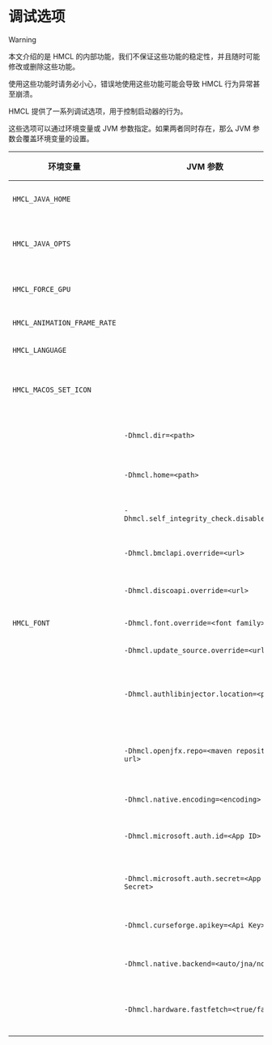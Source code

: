# 调试选项

> [!WARNING]
> 本文介绍的是 HMCL 的内部功能，我们不保证这些功能的稳定性，并且随时可能修改或删除这些功能。
>
> 使用这些功能时请务必小心，错误地使用这些功能可能会导致 HMCL 行为异常甚至崩溃。

HMCL 提供了一系列调试选项，用于控制启动器的行为。

这些选项可以通过环境变量或 JVM 参数指定。如果两者同时存在，那么 JVM 参数会覆盖环境变量的设置。

| 环境变量                        | JVM 参数                                       | 功能                             | 默认值                                                                                                         | 额外说明         |
|-----------------------------|----------------------------------------------|--------------------------------|-------------------------------------------------------------------------------------------------------------|--------------|
| `HMCL_JAVA_HOME`            |                                              | 指定用于启动 HMCL 的 Java             |                                                                                                             | 仅对 exe/sh 生效 |
| `HMCL_JAVA_OPTS`            |                                              | 指定启动 HMCL 时的默认 JVM 参数          |                                                                                                             | 仅对 exe/sh 生效 |
| `HMCL_FORCE_GPU`            |                                              | 指定是否强制使用 GPU 加速渲染              | `false`                                                                                                     |
| `HMCL_ANIMATION_FRAME_RATE` |                                              | 指定 HMCL 的动画帧率                  | `60`                                                                                                        |              |
| `HMCL_LANGUAGE`             |                                              | 指定 HMCL 的默认语言                  | 使用系统默认语言                                                                                                    |
| `HMCL_MACOS_SET_ICON`       |                                              | 指定是否在 macOS 上设置程序坞图标           | `true`                                                                                                      |
|                             | `-Dhmcl.dir=<path>`                          | 指定 HMCL 的当前数据文件夹               | `./.hmcl`                                                                                                   |              |
|                             | `-Dhmcl.home=<path>`                         | 指定 HMCL 的用户数据文件夹               | Windows: `%APPDATA\.hmcl`<br>Linux/BSD: `$XDG_DATA_HOME/hmcl`<br>macOS: `~Library/Application Support/hmcl` |              |
|                             | `-Dhmcl.self_integrity_check.disable=true`   | 检查更新时不检查本体完整性                  |                                                                                                             |              |
|                             | `-Dhmcl.bmclapi.override=<url>`              | 指定 BMCLAPI 的 API Root          | `https://bmclapi2.bangbang93.com`                                                                           |              |
|                             | `-Dhmcl.discoapi.override=<url>`             | 指定 foojay Disco API 的 API Root | `https://api.foojay.io/disco/v3.0`                                                                          |
| `HMCL_FONT`                 | `-Dhmcl.font.override=<font family>`         | 指定 HMCL 默认字体                   | 使用系统默认字体                                                                                                    |              |
|                             | `-Dhmcl.update_source.override=<url>`        | 指定 HMCL 更新源                    | `https://hmcl.huangyuhui.net/api/update_link`                                                               |              |
|                             | `-Dhmcl.authlibinjector.location=<path>`     | 指定 authlib-injector JAR 文件的位置  | 使用 HMCL 内嵌的 authlib-injector                                                                                |              |
|                             | `-Dhmcl.openjfx.repo=<maven repository url>` | 添加用于下载 OpenJFX 的自定义 Maven 仓库   |                                                                                                             |              |
|                             | `-Dhmcl.native.encoding=<encoding>`          | 指定原生编码                         | 使用系统的本机编码                                                                                                   |              |
|                             | `-Dhmcl.microsoft.auth.id=<App ID>`          | 指定 Microsoft OAuth App ID      | 使用 HMCL 内置的 Microsoft OAuth App ID                                                                          |              |
|                             | `-Dhmcl.microsoft.auth.secret=<App Secret>`  | 指定 Microsoft OAuth App 密钥      | 使用 HMCL 内置的 Microsoft OAuth App 密钥                                                                          |              |
|                             | `-Dhmcl.curseforge.apikey=<Api Key>`         | 指定 CurseForge API 密钥           | 使用 HMCL 内置的 CurseForge API 密钥                                                                               |              |
|                             | `-Dhmcl.native.backend=<auto/jna/none>`      | 指定HMCL使用的本机后端                  | `auto`                                                                                                      |
|                             | `-Dhmcl.hardware.fastfetch=<true/false>`     | 指定是否使用 fastfetch 检测硬件信息        | `true`                                                                                                      |







